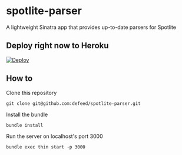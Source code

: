 # spotlite-parser

A lightweight Sinatra app that provides up-to-date parsers for Spotlite

## Deploy right now to Heroku

[![Deploy](https://www.herokucdn.com/deploy/button.svg)](https://heroku.com/deploy?template=https://github.com/defeed/spotlite_parser)

## How to

Clone this repository

```
git clone git@github.com:defeed/spotlite-parser.git
```

Install the bundle

```
bundle install
```

Run the server on localhost's port 3000

```
bundle exec thin start -p 3000
```
